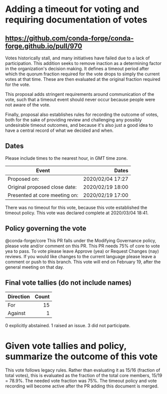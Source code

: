 # Adding a timeout for voting and requiring documentation of votes
## https://github.com/conda-forge/conda-forge.github.io/pull/970

Votes historically stall, and many initiatives have failed due to a lack
of participation.  This addition seeks to remove inaction as a determining
factor in the organization's decision making.  It defines a timeout period
after which the quorum fraction required for the vote drops to simply the
current votes at that time.  These are then evaluated at the original fraction
required for the vote.

This proposal adds stringent requirements around communication of the vote,
such that a timeout event should never occur because people were not aware
of the vote.

Finally, proposal also establishes rules for recording the outcome of votes,
both for the sake of providing review and challenging any possibly undesirable
timeout outcomes, and because it's also just a good idea to have a central
record of what we decided and when.

## Dates

Please include times to the nearest hour, in GMT time zone.

| Event      |  Dates |
| ---            |  ---:|
| Proposed on:   |  2020/02/04 17:27 |
| Original proposed close date:   |  2020/02/19 18:00 |
| Presented at core meeting on:   |  2020/02/19 17:00 |

There was no timeout for this vote, because this vote established the timeout
policy.  This vote was declared complete at 2020/03/04 18:41.

## Policy governing the vote

@conda-forge/core
This PR falls under the Modifying Governance policy, please vote and/or comment
on this PR.
This PR needs 75% of core to vote yea to pass.
To vote please leave Approve (yea) or Request Changes (nay) reviews.
If you would like changes to the current language please leave a comment or push
to this branch.
This vote will end on February 19, after the general meeting on that day.

## Final vote tallies (do not include names)

|Direction       |  Count |
| ---            |  ---:|
| For            |   15 |
| Against        |    1 |

0 explicitly abstained.  1 raised an issue.  3 did not participate.

# Given vote tallies and policy, summarize the outcome of this vote

This vote follows legacy rules.  Rather than evaluating it as 15/16 (fraction of
total votes), this is evaluated as the fraction of the total core members, 15/19
= 78.9%.  The needed vote fraction was 75%.  The timeout policy and vote
recording will become active after the PR adding this document is merged.
